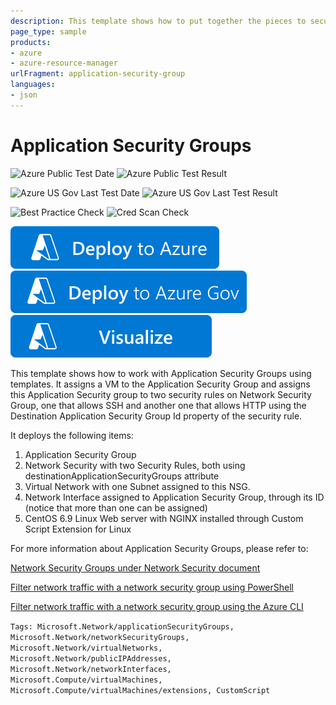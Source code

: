 ```yaml
---
description: This template shows how to put together the pieces to secure workloads using NSGs with Application Security Groups. It will deploy a Linux VM running NGINX and through the usage of Applicaton Security Groups on Network Security Groups we will allow access to ports 22 and 80 to a VM assigned to Application Security Group called webServersAsg.
page_type: sample
products:
- azure
- azure-resource-manager
urlFragment: application-security-group
languages:
- json
---
```

# Application Security Groups

![Azure Public Test Date](https://azurequickstartsservice.blob.core.windows.net/badges/quickstarts/microsoft.network/application-security-group/PublicLastTestDate.svg)
![Azure Public Test Result](https://azurequickstartsservice.blob.core.windows.net/badges/quickstarts/microsoft.network/application-security-group/PublicDeployment.svg)

![Azure US Gov Last Test Date](https://azurequickstartsservice.blob.core.windows.net/badges/quickstarts/microsoft.network/application-security-group/FairfaxLastTestDate.svg)
![Azure US Gov Last Test Result](https://azurequickstartsservice.blob.core.windows.net/badges/quickstarts/microsoft.network/application-security-group/FairfaxDeployment.svg)

![Best Practice Check](https://azurequickstartsservice.blob.core.windows.net/badges/quickstarts/microsoft.network/application-security-group/BestPracticeResult.svg)
![Cred Scan Check](https://azurequickstartsservice.blob.core.windows.net/badges/quickstarts/microsoft.network/application-security-group/CredScanResult.svg)

[![Deploy to Azure](https://raw.githubusercontent.com/Azure/azure-quickstart-templates/master/1-CONTRIBUTION-GUIDE/images/deploytoazure.svg?sanitize=true)](https://portal.azure.com/#create/Microsoft.Template/uri/https%3A%2F%2Fraw.githubusercontent.com%2FAzure%2Fazure-quickstart-templates%2Fmaster%2Fquickstarts%2Fmicrosoft.network%2Fapplication-security-group%2Fazuredeploy.json)
[![Deploy to Azure US Gov](https://raw.githubusercontent.com/Azure/azure-quickstart-templates/master/1-CONTRIBUTION-GUIDE/images/deploytoazuregov.svg?sanitize=true)](https://portal.azure.us/#create/Microsoft.Template/uri/https%3A%2F%2Fraw.githubusercontent.com%2FAzure%2Fazure-quickstart-templates%2Fmaster%2Fquickstarts%2Fmicrosoft.network%2Fapplication-security-group%2Fazuredeploy.json)
[![Visualize](https://raw.githubusercontent.com/Azure/azure-quickstart-templates/master/1-CONTRIBUTION-GUIDE/images/visualizebutton.svg?sanitize=true)](http://armviz.io/#/?load=https%3A%2F%2Fraw.githubusercontent.com%2FAzure%2Fazure-quickstart-templates%2Fmaster%2Fquickstarts%2Fmicrosoft.network%2Fapplication-security-group%2Fazuredeploy.json)

This template shows how to work with Application Security Groups using templates. It assigns a VM to the Application Security Group and assigns this Application Security group to two security rules on Network Security Group, one that allows SSH and another one that allows HTTP using the Destination Application Security Group Id property of the security rule.

It deploys the following items:
1. Application Security Group
2. Network Security with two Security Rules, both using destinationApplicationSecurityGroups attribute
3. Virtual Network with one Subnet assigned to this NSG.
4. Network Interface assigned to Application Security Group, through its ID (notice that more than one can be assigned)
5. CentOS 6.9 Linux Web server with NGINX installed through Custom Script Extension for Linux

For more information about Application Security Groups, please refer to:

[Network Security Groups under Network Security document](https://docs.microsoft.com/azure/virtual-network/security-overview#application-security-groupshttps://docs.microsoft.com/azure/virtual-network/security-overview)

[Filter network traffic with a network security group using PowerShell](https://docs.microsoft.com/azure/virtual-network/tutorial-filter-network-traffic)

[Filter network traffic with a network security group using the Azure CLI](https://docs.microsoft.com/azure/virtual-network/tutorial-filter-network-traffic-cli)

`Tags: Microsoft.Network/applicationSecurityGroups, Microsoft.Network/networkSecurityGroups, Microsoft.Network/virtualNetworks, Microsoft.Network/publicIPAddresses, Microsoft.Network/networkInterfaces, Microsoft.Compute/virtualMachines, Microsoft.Compute/virtualMachines/extensions, CustomScript`
